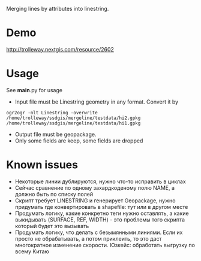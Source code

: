 Merging lines by attributes into linestring.

# Demo

http://trolleway.nextgis.com/resource/2602

# Usage

See __main__.py for usage

* Input file must be Linestring geometry in any format. Convert it by
```
ogr2ogr -nlt Linestring -overwrite /home/trolleway/ssdgis/mergeline/testdata/hi2.gpkg /home/trolleway/ssdgis/mergeline/testdata/hi1.gpkg
```
* Output file must be geopackage.
* Only some fields are keep, some fields are dropped

# Known issues

* Некоторые линии дублируются, нужно что-то исправить в циклах
* Сейчас сравнение по одному захардкоденому полю NAME, а должно быть по списку полей
* Скрипт требует LINESTRING и генерирует Geopackage, нужно придумать где конвертировать в shapefile: тут или в другом месте
* Продумать логику, какие конкретно теги нужно оставлять, а какие выкидывать (SURFACE, REF, WIDTH) - это проблемы того скрипта который будет это вызывать
* Продумать логику, что делать с безымянными линиями. Если их просто не обрабатывать, а потом приклеить, то это даст многократное изменение скорости. Юзкейс: обработать выгрузку по всему Китаю